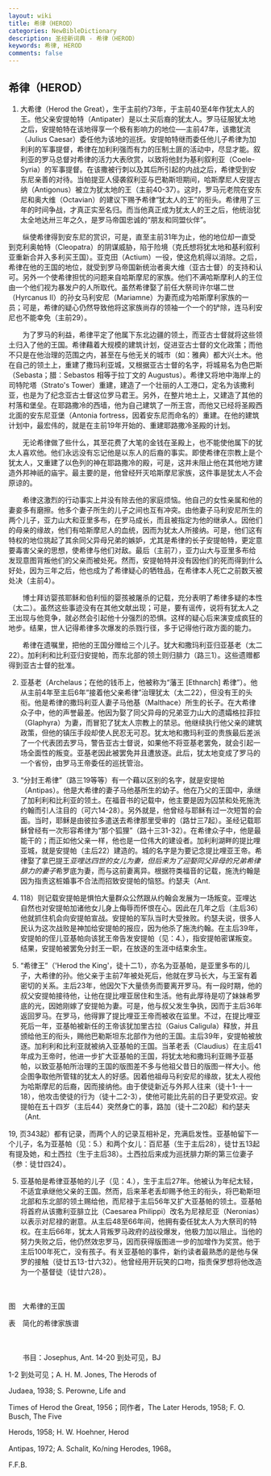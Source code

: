 ```yaml
---
layout: wiki
title: 希律（HEROD）
categories: NewBibleDictionary
description: 圣经新词典 - 希律（HEROD）
keywords: 希律, HEROD
comments: false
---
```


## 希律（HEROD）

1. 大希律（Herod the Great），生于主前约73年，于主前40至4年作犹太人的王。他父亲安提帕特（Antipater）是以土买后裔的犹太人。罗马征服犹太地之后，安提帕特在该地得享一个极有影响力的地位──主前47年，该撒犹流（Julius Caesar）委任他为该地的巡抚。安提帕特继而委任他儿子希律为加利利的军事提督，希律在加利利强而有力的压制土匪的活动中，尽显才能。叙利亚的罗马总督对希律的活力大表欣赏，以致将他封为基利叙利亚（Coele-Syria）的军事提督。在该撒被行刺以及其后所引起的内战之后，希律受到安东尼亲善的对待。当帕提亚人侵袭叙利亚与巴勒斯坦期间，哈斯摩尼人安提古纳（Antigonus）被立为犹太地的王（主前40-37）。这时，罗马元老院在安东尼和奥大维（Octavian）的建议下赐予希律“犹太人的王”的衔头。希律用了三年的时间争战，才真正实至名归。而当他真正成为犹太人的王之后，他统治犹太全地达卅三年之久，是罗马帝国忠诚的“朋友和同盟伙伴”。

　　纵使希律得到安东尼的赏识，可是，直至主前31年为止，他的地位却一直受到克利奥帕特（Cleopatra）的阴谋威胁，陷于险境（克氏想将犹太地和基利叙利亚重新合并入多利买王国）。亚克田（Actium）一役，使这危机得以消除。之后，希律在他的王国的地位，就受到罗马帝国新统治者奥大维（亚古士督）的支持和认可。另外一个使希律担忧的问题来自哈斯摩尼的家族。他们不满哈斯摩利人的王位由一个他们视为暴发户的人所取代。虽然希律娶了前任大祭司许尔堪二世（Hyrcanus II）的孙女马利安尼（Mariamne）为妻而成为哈斯摩利家族的一员；可是，希律的疑心仍然导致他将这家族尚存的领袖一个一个的铲除，连马利安尼也不能幸免（主前29）。

　　为了罗马的利益，希律平定了他属下东北边疆的领土，而亚古士督就将这些领土归入了他的王国。希律藉着大规模的建筑计划，促进亚古士督的文化政策；而他不只是在他治理的范围之内，甚至在与他无关的城市（如：雅典）都大兴土木。他在自己的领土上，重建了撒玛利亚城，又根据亚古士督的名字，将城易名为色巴斯（Sebasta；腊：Sebastos 相等于拉丁文的 Augustus）。希律又将地中海岸上的司特陀塔（Strato's Tower）重建，建造了一个壮丽的人工港口，定名为该撒利亚，也是为了纪念亚古士督这位罗马君王。另外，在整片地土上，又建造了其他的村落和堡垒。在耶路撒冷的西墙，他为自己建筑了一所王宫，而他又已经将圣殿西北面的安东尼亚堡（Antonia fortress，因着安东尼而命名的）重建。在他的建筑计划中，最宏伟的，就是在主前19年开始的、重建耶路撒冷圣殿的计划。

　　无论希律做了些什么，其至花费了大笔的金钱在圣殿上，也不能使他属下的犹太人喜欢他。他们永远没有忘记他是以东人的后裔的事实。即使希律在宗教上是个犹太人，又重建了以色列的神在耶路撒冷的殿，可是，这并未阻止他在其他地方建造外邦神祇的庙宇。最主要的是，他曾经歼灭哈斯摩尼家族，这件事是犹太人不会原谅的。

　　希律这激烈的行动事实上并没有除去他的家庭烦恼。他自己的女性亲属和他的妻妾多有磨擦。他多个妻子所生的儿子之间也互有冲突。由他妻子马利安尼所生的两个儿子，亚力山大和亚里多布，在罗马成长，而且被指定为他的继承人。因他们的母亲的缘故，他们有哈斯摩尼人的血统，因而为犹太人所接纳。可是，他们这有特权的地位挑起了其余同父异母兄弟的嫉妒，尤其是希律的长子安提帕特，更定意要毒害父亲的思想，使希律与他们对敌。最后（主前7），亚力山大与亚里多布给发现意图背叛他们的父亲而被处死。然而，安提帕特并没有因他们的死而得到什么好处，因为三年之后，他也成为了希律疑心的牺牲品，在希律本人死亡之前数天被处决（主前4）。

　　博士拜访婴孩耶稣和伯利恒的婴孩被屠杀的记载，充分表明了希律多疑的本性（太二）。虽然这些事迹没有在其他文献出现；可是，要有谣传，说将有犹太人之王出现与他竞争，就必然会引起他十分强烈的恐惧。这样的疑心后来演变成疯狂的地步。结果，世人记得希律多次爆发的杀戮行径，多于记得他行政方面的能力。

　　希律在遗嘱里，把他的王国分赠给三个儿子。犹大和撒玛利亚归亚基老（太二22）。加利利和比利亚归安提帕，而东北部的领土则归腓力（路三1）。这些遗赠都得到亚古士督的批准。

2. 亚基老（Archelaus；在他的钱币上，他被称为“藩王 [Ethnarch] 希律”）。他从主前4年至主后6年“接着他父亲希律”治理犹太（太二22），但没有王的头衔。他是希律的撒玛利亚人妻子马他基（Malthace）所生的长子。在大希律众子中，他的声誉最差。他因为娶了同父异母的兄弟亚力山大的遗孀格拉菲拉（Glaphyra）为妻，而冒犯了犹太人宗教上的禁忌。他继续执行他父亲的建筑政策，但他的镇压手段却使人民忍无可忍。犹太地和撒玛利亚的贵族最后差派了一个代表团去罗马，警告亚古士督说，如果他不将亚基老罢免，就会引起一场全面性的叛变。亚基老因此被罢免并且遭放逐。此后，犹太地变成了罗马的一个省份，由罗马王帝委任的巡抚管治。

3. “分封王希律”（路三19等等）有一个藉以区别的名字，就是安提帕（Antipas）。他是大希律的妻子马他基所生的幼子。他在乃父的王国中，承继了加利利和比利亚的领土。在福音书的记载中，他主要是因为囚禁和处死施洗约翰而引人注目的（可六14-28）。另外就是，他曾经与耶稣有过一次短暂的会面。当时，耶稣是由彼拉多遣送去希律那里受审的（路廿三7起）。圣经记载耶稣曾经有一次形容希律为“那个狐狸”（路十三31-32）。在希律众子中，他是最能干的；而正如他父亲一样，他也是一位伟大的建设者。加利利湖畔的提比哩亚城，就是安提帕（主后22）建造的。城的名字是为要记念提比哩亚王帝。希律娶了拿巴提王*亚哩达四世的女儿为妻，但后来为了迎娶同父异母的兄弟希律腓力的妻子*希罗底为妻，而与这前妻离异。根据符类福音的记载，施洗约翰是因为指责这桩婚事不合法而招致安提帕的恼怒。约瑟夫（Ant.

18. 118）则记载安提帕是惧怕大量群众公然跟从约翰会发展为一场叛变。亚哩达自然也对安提帕加诸他女儿身上侮辱而怀恨在心。因此在几年之后（主后36）他就抓住机会向安提帕宣战。安提帕的军队当时大受挫败。约瑟夫说，很多人民认为这次战败是神加给安提帕的报应，因为他杀了施洗约翰。在主后39年，安提帕的侄儿亚基帕向该犹王帝告发安提帕（见：4.），指安提帕密谋叛变。结果，安提帕被罢免分封王一职，在放逐的生涯中结束余生。

4. “希律王”（'Herod the King'，徒十二1），亦名为亚基帕，是亚里多布的儿子，大希律的孙。他父亲于主前7年被处死后，他就在罗马长大，与王室有着密切的关系。主后23年，他因欠下大量债务而要离开罗马。有一段时期，他的叔父安提帕接待他，让他在提比哩亚居住和生活。他有此厚待是叨了妹妹希罗底的光，因她刚嫁了安提帕为妻。可是，他与叔父发生争执，因而于主后36年返回罗马。在罗马，他得罪了提比哩亚王帝而被收在监里。不过，在提比哩亚死后一年，亚基帕被新任的王帝该犹加里古拉（Gaius Caligula）释放，并且颁给他王的衔头，赐他巴勒斯坦东北部作为他的王国。主后39年，安提帕被放逐。加利利和比利亚就被纳入亚基帕的王国。当革老丢（Claudius）在主后41年成为王帝时，他进一步扩大亚基帕的王国，将犹太地和撒玛利亚赐予亚基帕，以致亚基帕所治理的王国的版图差不多与他祖父昔日的版图一样大小。他企图争取他所管辖的犹太人的好感。因着他祖母马利安尼的缘故，犹太人视他为哈斯摩尼的后裔，因而接纳他。由于使徒新近与外邦人往来（徒十1-十一18），他攻击使徒的行为（徒十二2-3），使他可能比先前的日子更受欢迎。安提帕在五十四岁（主后44）突然身亡的事，路加（徒十二20起）和约瑟夫（Ant.

19, 页343起）都有记录，而两个人的记录互相补足，充满启发性。亚基帕留下一个儿子，名为亚基帕（见：5.）和两个女儿：百尼基（生于主后28），徒廿五13起有提及她，和土西拉（生于主后38）。土西拉后来成为巡抚腓力斯的第三位妻子（参：徒廿四24）。

5. 亚基帕是希律亚基帕的儿子（见：4.），生于主后27年。他被认为年纪太轻，不适宜承继他父亲的王国。然而，后来革老丢却赐予他王的衔头，将巴勒斯坦北部和东北部的领土赐给他，而尼禄于主后56年又扩大亚基帕的领土。亚基帕将首府从该撒利亚腓立比（Caesarea Philippi）改名为尼禄尼亚（Neronias）以表示对尼禄的谢意。从主后48至66年间，他拥有委任犹太人为大祭司的特权。在主后66年，犹太人背叛罗马政府的战役爆发，他极力加以阻止。当他的努力失败之后，他仍然效忠罗马，因而获得版图进一步的加增作为奖赏。他于主后100年死亡，没有孩子。有关亚基帕的事件，新约读者最熟悉的是他与保罗的接触（徒廿五13-廿六32）。他曾经用开玩笑的口吻，指责保罗想将他改造为一个基督徒（徒廿六28）。

　





图　大希律的王国





表　简化的希律家族谱

　

　　书目：Josephus, Ant. 14-20 到处可见，BJ

1-2 到处可见；A. H. M. Jones, The Herods of

Judaea, 1938; S. Perowne, Life and

Times of Herod the Great, 1956；同作者，The Later Herods, 1958; F. O. Busch, The Five

Herods, 1958; H. W. Hoehner, Herod

Antipas, 1972; A. Schalit, Ko/ning Herodes, 1968。

F.F.B.








